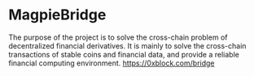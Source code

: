 # MagpieBridge
The purpose of the project is to solve the cross-chain problem of decentralized financial derivatives. It is mainly to solve the cross-chain transactions of stable coins and financial data, and provide a reliable financial computing environment. https://0xblock.com/bridge
